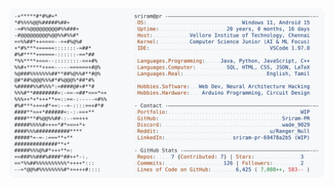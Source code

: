 <a href="https://github.com/Sriram-PR/Sriram-PR">
  <picture>
    <source media="(prefers-color-scheme: dark)" srcset="https://raw.githubusercontent.com/Sriram-PR/Sriram-PR/main/dark_mode.svg">                                                
    <img alt="Sriram PR's GitHub Profile README" src="https://raw.githubusercontent.com/Sriram-PR/Sriram-PR/main/light_mode.svg">
  </picture>
</a>
